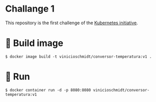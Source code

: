 # Challange 1

This repository is the first challenge of the [Kubernetes initiative](https://iniciativakubernetes.com.br/).

# :hammer: Build image

`$ docker image build -t vinicioschmidt/conversor-temperatura:v1 .`

# :rocket: Run

`$ docker container run -d -p 8080:8080 vinicioschmidt/conversor-temperatura:v1`
